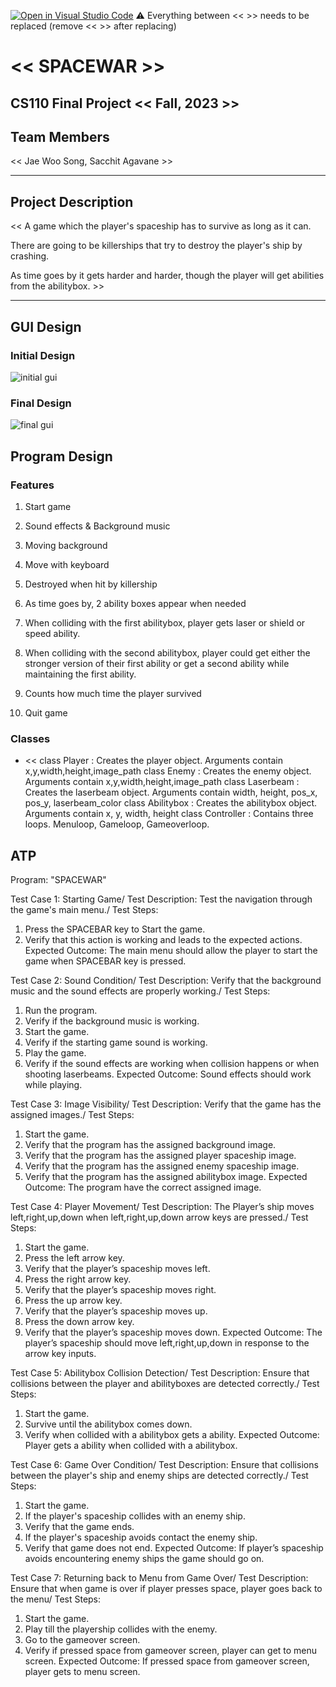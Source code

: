 [![Open in Visual Studio Code](https://classroom.github.com/assets/open-in-vscode-718a45dd9cf7e7f842a935f5ebbe5719a5e09af4491e668f4dbf3b35d5cca122.svg)](https://classroom.github.com/online_ide?assignment_repo_id=12803313&assignment_repo_type=AssignmentRepo)
:warning: Everything between << >> needs to be replaced (remove << >> after replacing)

# << SPACEWAR >>
## CS110 Final Project  << Fall, 2023 >>

## Team Members

<< Jae Woo Song, Sacchit Agavane >>

***

## Project Description

<< A game which the player's spaceship has to survive as long as it can.

There are going to be killerships that try to destroy the player's ship by crashing.

As time goes by it gets harder and harder, though the player will get abilities from the abilitybox. >>

***    

## GUI Design

### Initial Design

![initial gui](assets/gui.jpg)

### Final Design

![final gui](assets/finalgui.png)

## Program Design

### Features

1. Start game

2. Sound effects & Background music

3. Moving background

4. Move with keyboard

5. Destroyed when hit by killership

6. As time goes by, 2 ability boxes appear when needed

7. When colliding with the first abilitybox, player gets laser or shield or speed ability.

8. When colliding with the second abilitybox, player could get either the stronger version of their 
   first ability or get a second ability while maintaining the first ability.

9. Counts how much time the player survived

10. Quit game

### Classes

- << 
class Player : Creates the player object. Arguments contain x,y,width,height,image_path
class Enemy : Creates the enemy object. Arguments contain x,y,width,height,image_path
class Laserbeam : Creates the laserbeam object. Arguments contain width, height, pos_x, pos_y, laserbeam_color
class Abilitybox : Creates the abilitybox object. Arguments contain x, y, width, height
class Controller : Contains three loops. Menuloop, Gameloop, Gameoverloop. 
     >>

## ATP
Program: "SPACEWAR"

Test Case 1: Starting Game/
Test Description: Test the navigation through the game's main menu./
Test Steps:
1.	Press the SPACEBAR key to Start the game.
2.	Verify that this action is working and leads to the expected actions.
Expected Outcome: The main menu should allow the player to start the game when SPACEBAR key is pressed.

Test Case 2: Sound Condition/
Test Description: Verify that the background music and the sound effects are properly working./
Test Steps:
1.	Run the program.
2.	Verify if the background music is working.
3.	Start the game.
4.  Verify if the starting game sound is working.
5.  Play the game.
6.  Verify if the sound effects are working when collision happens or when shooting laserbeams.
Expected Outcome: Sound effects should work while playing.

Test Case 3: Image Visibility/
Test Description: Verify that the game has the assigned images./
Test Steps:
1.	Start the game.
2.	Verify that the program has the assigned background image.
3.	Verify that the program has the assigned player spaceship image.
4.	Verify that the program has the assigned enemy spaceship image.
5.  Verify that the program has the assigned abilitybox image.
Expected Outcome: The program have the correct assigned image.

Test Case 4: Player Movement/
Test Description: The Player’s ship moves left,right,up,down when left,right,up,down arrow keys are pressed./
Test Steps:
1.	Start the game.
2.	Press the left arrow key.
3.	Verify that the player’s spaceship moves left.
4.	Press the right arrow key.
5.	Verify that the player’s spaceship moves right.
6.	Press the up arrow key.
7.	Verify that the player’s spaceship moves up.
8.	Press the down arrow key.
9.	Verify that the player’s spaceship moves down.
Expected Outcome: The player’s spaceship should move left,right,up,down in response to the arrow key inputs.

Test Case 5: Abilitybox Collision Detection/
Test Description: Ensure that collisions between the player and abilityboxes are detected correctly./
Test Steps:
1.	Start the game.
2.	Survive until the abilitybox comes down.
3.	Verify when collided with a abilitybox gets a ability.
Expected Outcome: Player gets a ability when collided with a abilitybox.

Test Case 6: Game Over Condition/
Test Description: Ensure that collisions between the player's ship and enemy ships are detected correctly./
Test Steps:
1.	Start the game.
2.	If the player's spaceship collides with an enemy ship.
3.	Verify that the game ends.
4.	If the player's spaceship avoids contact the enemy ship.
5.	Verify that game does not end.
Expected Outcome: If player’s spaceship avoids encountering enemy ships the game should go on.

Test Case 7: Returning back to Menu from Game Over/
Test Description: Ensure that when game is over if player presses space, player goes back to the menu/
Test Steps:
1.	Start the game.
2.	Play till the playership collides with the enemy.
3.	Go to the gameover screen.
4.	Verify if pressed space from gameover screen, player can get to menu screen.
Expected Outcome: If pressed space from gameover screen, player gets to menu screen.




